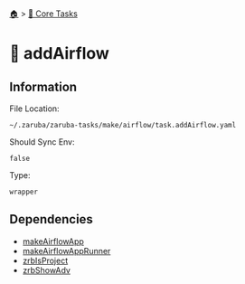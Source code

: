 <!--startTocHeader-->
[🏠](../README.md) > [🥝 Core Tasks](README.md)
# 🎐 addAirflow
<!--endTocHeader-->

## Information

File Location:

    ~/.zaruba/zaruba-tasks/make/airflow/task.addAirflow.yaml

Should Sync Env:

    false

Type:

    wrapper


## Dependencies

* [makeAirflowApp](makeAirflowApp.md)
* [makeAirflowAppRunner](makeAirflowAppRunner.md)
* [zrbIsProject](zrbIsProject.md)
* [zrbShowAdv](zrbShowAdv.md)
